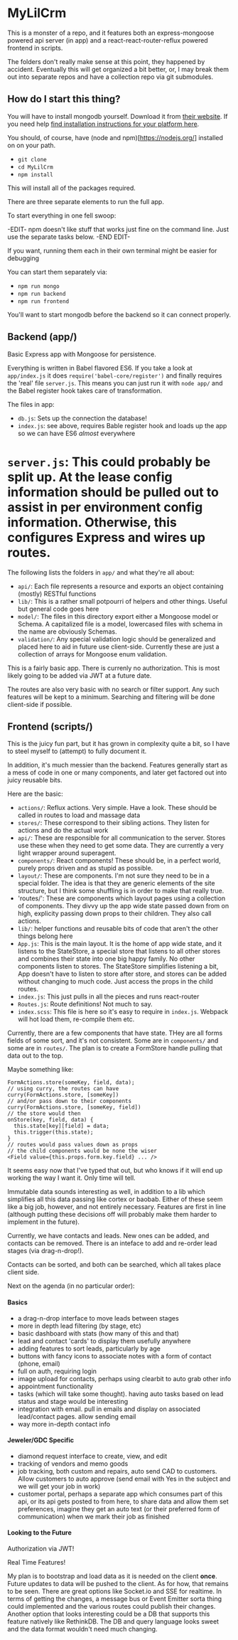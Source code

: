 # MyLilCrm

This is a monster of a repo, and it features both an express-mongoose powered api server (in app) and a react-react-router-reflux powered frontend in scripts.

The folders don't really make sense at this point, they happened by accident. Eventually this will get organized a bit better, or, I may break them out into separate repos and have a collection repo via git submodules.

## How do I start this thing?

You will have to install mongodb yourself. Download it from [their website](http://www.mongodb.org/downloads). If you need help [find installation instructions for your platform here](http://docs.mongodb.org/manual/installation/).

You should, of course, have (node and npm)[https://nodejs.org/] installed on on your path.

* `git clone`
* `cd MyLilCrm`
* `npm install`

This will install all of the packages required.

There are three separate elements to run the full app.

To start everything in one fell swoop:

-EDIT-
npm doesn't like stuff that works just fine on the command line. Just use the separate tasks below.
-END EDIT-

If you want, running them each in their own terminal might be easier for debugging

You can start them separately via:

* `npm run mongo`
* `npm run backend`
* `npm run frontend`

You'll want to start mongodb before the backend so it can connect properly.

## Backend (app/)

Basic Express app with Mongoose for persistence.

Everything is written in Babel flavored ES6. If you take a look at `app/index.js` it does `require('babel-core/register')` and finally requires the 'real' file `server.js`. This means you can just run it with `node app/` and the Babel register hook takes care of transformation.

The files in app:

* `db.js`: Sets up the connection the database!
* `index.js`: see above, requires Bable register hook and loads up the app so we can have ES6 *almost* everywhere
# `server.js`: This could probably be split up. At the lease config information should be pulled out to assist in per environment config information. Otherwise, this configures Express and wires up routes.

The following lists the folders in `app/` and what they're all about:

* `api/`: Each file represents a resource and exports an object containing (mostly) RESTful functions
* `lib/`: This is a rather small potpourri of helpers and other things. Useful but general code goes here
* `model/`: The files in this directory export either a Mongoose model or Schema. A capitalized file is a model, lowercased files with schema in the name are obviously Schemas.
* `validation/`: Any special validation logic should be generalized and placed here to aid in future use client-side. Currently these are just a collection of arrays for Mongoose enum validation.

This is a fairly basic app. There is currenly no authorization. This is most likely going to be added via JWT at a future date.

The routes are also very basic with no search or filter support. Any such features will be kept to a minimum. Searching and filtering will be done client-side if possible.

## Frontend (scripts/)

This is the juicy fun part, but it has grown in complexity quite a bit, so I have to steel myself to (attempt) to fully document it.

In addition, it's much messier than the backend. Features generally start as a mess of code in one or many components, and later get factored out into juicy reusable bits.

Here are the basic:

* `actions/`: Reflux actions. Very simple. Have a look. These should be called in routes to load and massage data
* `stores/`: These correspond to their sibling actions. They listen for actions and do the actual work
* `api/`: These are responsible for all communication to the server. Stores use these when they need to get some data. They are currently a very light wrapper around superagent.
* `components/`: React components! These should be, in a perfect world, purely props driven and as stupid as possible.
* `layout/`: These are components. I'm not sure they need to be in a special folder. The idea is that they are generic elements of the site structure, but I think some shuffling is in order to make that really true.
* 'routes/': These are components which layout pages using a collection of components. They divvy up the app wide state passed down from on high, explicity passing down props to their children. They also call actions.
* `lib/`: helper functions and reusable bits of code that aren't the other things belong here
* `App.js`: This is the main layout. It is the home of app wide state, and it listens to the StateStore, a special store that listens to all other stores and combines their state into one big happy family. No other components listen to stores. The StateStore simplifies listening a bit, App doesn't have to listen to store after store, and stores can be added without changing to much code. Just access the props in the child routes.
* `index.js`: This just pulls in all the pieces and runs react-router
* `Routes.js`: Route definitions! Not much to say.
* `index.scss`: This file is here so it's easy to require in `index.js`.  Webpack will hot load them, re-compile them etc.

Currently, there are a few components that have state. THey are all forms fields of some sort, and it's not consistent. Some are in `components/` and some are in `routes/`. The plan is to create a FormStore handle pulling that data out to the top.

Maybe something like:

```
FormActions.store(someKey, field, data);
// using curry, the routes can have
curry(FormActions.store, [someKey])
// and/or pass down to their components
curry(FormActions.store, [someKey, field])
// the store would then
onStore(key, field, data) {
  this.state[key][field] = data;
  this.trigger(this.state);
}
// routes would pass values down as props
// the child components would be none the wiser
<Field value={this.props.form.key.field} ... />
```

It seems easy now that I've typed that out, but who knows if it will end up working the way I want it. Only time will tell.

Immutable data sounds interesting as well, in addition to a lib which simplifies all this data passing like cortex or baobab. Either of these seem like a big job, however, and not entirely necessary. Features are first in line (although putting these decisions off will probably make them harder to implement in the future).

Currently, we have contacts and leads. New ones can be added, and contacts can be removed. There is an inteface to add and re-order lead stages (via drag-n-drop!).

Contacts can be sorted, and both can be searched, which all takes place client side.

Next on the agenda (in no particular order):

#### Basics

* a drag-n-drop interface to move leads between stages
* more in depth lead filtering (by stage, etc)
* basic dashboard with stats (how many of this and that)
* lead and contact 'cards' to display them usefully anywhere
* adding features to sort leads, particularly by age
* buttons with fancy icons to associate notes with a form of contact (phone, email)
* full on auth, requiring login
* image upload for contacts, perhaps using clearbit to auto grab other info
* appointment functionality
* tasks (which will take some thought). having auto tasks based on lead status and stage would be interesting
* integration with email. pull in emails and display on associated lead/contact pages. allow sending email
* way more in-depth contact info

#### Jeweler/GDC Specific

* diamond request interface to create, view, and edit
* tracking of vendors and memo goods
* job tracking, both custom and repairs, auto send CAD to customers. Allow customers to auto approve (send email with Yes in the subject and we will get your job in work)
* customer portal, perhaps a separate app which consumes part of this api, or its api gets posted to from here, to share data and allow them set preferences, imagine they get an auto text (or their preferred form of communication) when we mark their job as finished

#### Looking to the Future

Authorization via JWT!

Real Time Features!

My plan is to bootstrap and load data as it is needed on the client **once**. Future updates to data will be pushed to the client. As for how, that remains to be seen. There are great options like Socket.io and SSE for realtime. In terms of getting the changes, a message bus or Event Emitter sorta thing could implemented and the various routes could publish their changes. Another option that looks interesting could be a DB that supports this feature natively like RethinkDB. The DB and query language looks sweet and the data format wouldn't need much changing.
